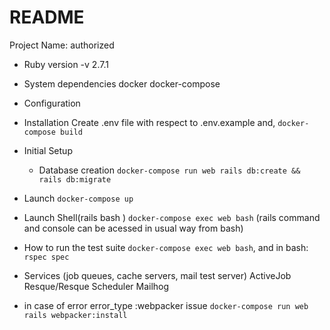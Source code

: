 # README
Project Name: authorized

* Ruby version
  -v 2.7.1

* System dependencies
    docker
    docker-compose

* Configuration

* Installation
  Create .env file with respect to .env.example and,
  ```docker-compose build```

* Initial Setup
  * Database creation
      ```docker-compose run web rails db:create && rails db:migrate```

* Launch
    ```docker-compose up```

* Launch Shell(rails bash )
    ```docker-compose exec web bash``` (rails command and console can be acessed in usual way from bash)

* How to run the test suite
    ```docker-compose exec web bash```, and in bash: ```rspec spec```

* Services (job queues, cache servers, mail test server)
    ActiveJob
    Resque/Resque Scheduler
    Mailhog

* in case of error
    error_type :webpacker issue
    ```docker-compose run web rails webpacker:install```